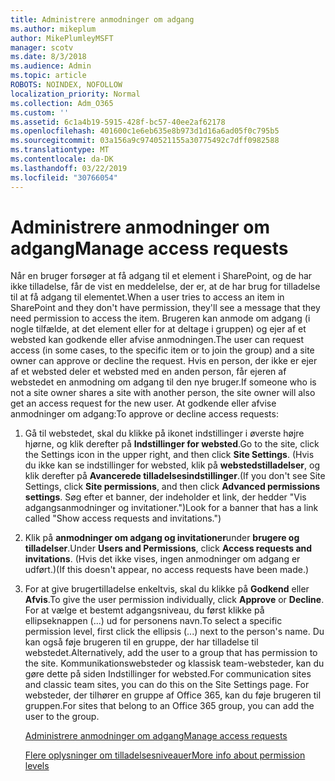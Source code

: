 ```yaml
---
title: Administrere anmodninger om adgang
ms.author: mikeplum
author: MikePlumleyMSFT
manager: scotv
ms.date: 8/3/2018
ms.audience: Admin
ms.topic: article
ROBOTS: NOINDEX, NOFOLLOW
localization_priority: Normal
ms.collection: Adm_O365
ms.custom: ''
ms.assetid: 6c1a4b19-5915-428f-bc57-40ee2af62178
ms.openlocfilehash: 401600c1e6eb635e8b973d1d16a6ad05f0c795b5
ms.sourcegitcommit: 03a156a9c9740521155a30775492c7dff0982588
ms.translationtype: MT
ms.contentlocale: da-DK
ms.lasthandoff: 03/22/2019
ms.locfileid: "30766054"
---
```

# <a name="manage-access-requests"></a><span data-ttu-id="63125-102">Administrere anmodninger om adgang</span><span class="sxs-lookup"><span data-stu-id="63125-102">Manage access requests</span></span>

<span data-ttu-id="63125-103">Når en bruger forsøger at få adgang til et element i SharePoint, og de har ikke tilladelse, får de vist en meddelelse, der er, at de har brug for tilladelse til at få adgang til elementet.</span><span class="sxs-lookup"><span data-stu-id="63125-103">When a user tries to access an item in SharePoint and they don't have permission, they'll see a message that they need permission to access the item.</span></span> <span data-ttu-id="63125-104">Brugeren kan anmode om adgang (i nogle tilfælde, at det element eller for at deltage i gruppen) og ejer af et websted kan godkende eller afvise anmodningen.</span><span class="sxs-lookup"><span data-stu-id="63125-104">The user can request access (in some cases, to the specific item or to join the group) and a site owner can approve or decline the request.</span></span> <span data-ttu-id="63125-105">Hvis en person, der ikke er ejer af et websted deler et websted med en anden person, får ejeren af webstedet en anmodning om adgang til den nye bruger.</span><span class="sxs-lookup"><span data-stu-id="63125-105">If someone who is not a site owner shares a site with another person, the site owner will also get an access request for the new user.</span></span> <span data-ttu-id="63125-106">At godkende eller afvise anmodninger om adgang:</span><span class="sxs-lookup"><span data-stu-id="63125-106">To approve or decline access requests:</span></span>
  
1. <span data-ttu-id="63125-107">Gå til webstedet, skal du klikke på ikonet indstillinger i øverste højre hjørne, og klik derefter på **Indstillinger for websted**.</span><span class="sxs-lookup"><span data-stu-id="63125-107">Go to the site, click the Settings icon in the upper right, and then click **Site Settings**.</span></span> <span data-ttu-id="63125-108">(Hvis du ikke kan se indstillinger for websted, klik på **webstedstilladelser**, og klik derefter på **Avancerede tilladelsesindstillinger**.</span><span class="sxs-lookup"><span data-stu-id="63125-108">(If you don't see Site Settings, click **Site permissions**, and then click **Advanced permissions settings**.</span></span> <span data-ttu-id="63125-109">Søg efter et banner, der indeholder et link, der hedder "Vis adgangsanmodninger og invitationer.")</span><span class="sxs-lookup"><span data-stu-id="63125-109">Look for a banner that has a link called "Show access requests and invitations.")</span></span>
    
2. <span data-ttu-id="63125-110">Klik på **anmodninger om adgang og invitationer**under **brugere og tilladelser**.</span><span class="sxs-lookup"><span data-stu-id="63125-110">Under **Users and Permissions**, click **Access requests and invitations**.</span></span> <span data-ttu-id="63125-111">(Hvis det ikke vises, ingen anmodninger om adgang er udført.)</span><span class="sxs-lookup"><span data-stu-id="63125-111">(If this doesn't appear, no access requests have been made.)</span></span>
    
3. <span data-ttu-id="63125-112">For at give brugertilladelse enkeltvis, skal du klikke på **Godkend** eller **Afvis**.</span><span class="sxs-lookup"><span data-stu-id="63125-112">To give the user permission individually, click **Approve** or **Decline**.</span></span> <span data-ttu-id="63125-113">For at vælge et bestemt adgangsniveau, du først klikke på ellipseknappen (...) ud for personens navn.</span><span class="sxs-lookup"><span data-stu-id="63125-113">To select a specific permission level, first click the ellipsis (...) next to the person's name.</span></span> <span data-ttu-id="63125-114">Du kan også føje brugeren til en gruppe, der har tilladelse til webstedet.</span><span class="sxs-lookup"><span data-stu-id="63125-114">Alternatively, add the user to a group that has permission to the site.</span></span> <span data-ttu-id="63125-115">Kommunikationswebsteder og klassisk team-websteder, kan du gøre dette på siden Indstillinger for websted.</span><span class="sxs-lookup"><span data-stu-id="63125-115">For communication sites and classic team sites, you can do this on the Site Settings page.</span></span> <span data-ttu-id="63125-116">For websteder, der tilhører en gruppe af Office 365, kan du føje brugeren til gruppen.</span><span class="sxs-lookup"><span data-stu-id="63125-116">For sites that belong to an Office 365 group, you can add the user to the group.</span></span>
    
    [<span data-ttu-id="63125-117">Administrere anmodninger om adgang</span><span class="sxs-lookup"><span data-stu-id="63125-117">Manage access requests </span></span>](https://go.microsoft.com/fwlink/?linkid=2008747)
    
    [<span data-ttu-id="63125-118">Flere oplysninger om tilladelsesniveauer</span><span class="sxs-lookup"><span data-stu-id="63125-118">More info about permission levels</span></span>](https://go.microsoft.com/fwlink/?linkid=867071)
    

